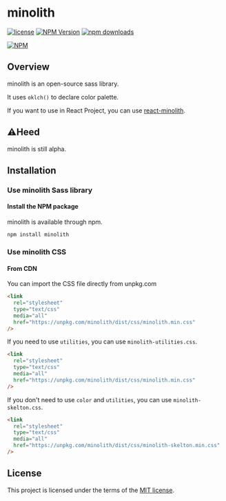 # minolith

[![license](https://img.shields.io/badge/license-MIT-blue.svg)](https://github.com/minominolyly/minolith/blob/main/LICENSE)
[![NPM Version](https://img.shields.io/npm/v/minolith)](https://www.npmjs.com/package/minolith)
[![npm downloads](https://img.shields.io/npm/dm/minolith)](https://www.npmjs.com/package/minolith)

[![NPM](https://nodei.co/npm/minolith.png)](https://nodei.co/npm/minolith/)

## Overview

minolith is an open-source sass library.

It uses `oklch()` to declare color palette.

If you want to use in React Project, you can use [react-minolith](https://github.com/minominolyly/react-minolith).

## ⚠️Heed

minolith is still alpha.

## Installation

### Use minolith Sass library

#### Install the NPM package

minolith is available through npm.

```shell
npm install minolith
```

### Use minolith CSS

#### From CDN

You can import the CSS file directly from unpkg.com

```html
<link
  rel="stylesheet"
  type="text/css"
  media="all"
  href="https://unpkg.com/minolith/dist/css/minolith.min.css"
/>
```

If you need to use `utilities`, you can use `minolith-utilities.css`.

```html
<link
  rel="stylesheet"
  type="text/css"
  media="all"
  href="https://unpkg.com/minolith/dist/css/minolith.min.css"
/>
```

If you don't need to use `color` and `utilities`, you can use `minolith-skelton.css`.

```html
<link
  rel="stylesheet"
  type="text/css"
  media="all"
  href="https://unpkg.com/minolith/dist/css/minolith-skelton.min.css"
/>
```

## License

This project is licensed under the terms of the [MIT license](https://github.com/minominolyly/minolith/blob/main/LICENSE).
